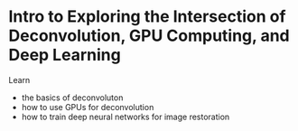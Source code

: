 # Intro to Exploring the Intersection of Deconvolution, GPU Computing, and Deep Learning

Learn

* the basics of deconvoluton 
* how to use GPUs for deconvolution
* how to train deep neural networks for image restoration